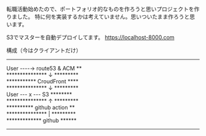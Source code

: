 
転職活動始めたので、ポートフォリオ的なものを作ろうと思いプロジェクトを作りました。
特に何を実装するかは考えていません。思いついたまま作ろうと思います。

S3でマスターを自動デプロイしてます。
https://localhost-8000.com

構成（今はクライアントだけ）

***************************    
User ----→ route53 & ACM **  
*************** ↓ *********  
*********** CroudFront ****  
*************** ↓ *********  
User --- x ---  S3 ********  
*************** ↑ *********   
********** github action **  
*************** | *********  
************* github ******  
***************************  
